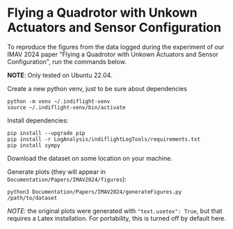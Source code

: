 # Flying a Quadrotor with Unkown Actuators and Sensor Configuration

To reproduce the figures from the data logged during the experiment of our 
IMAV 2024 paper "Flying a Quadrotor with Unkown Actuators and Sensor Configuration",
run the commands below.

**NOTE**: Only tested on Ubuntu 22.04.

Create a new python venv, just to be sure about dependencies

    python -m venv ~/.indiflight-venv
    source ~/.indiflight-venv/bin/activate

Install dependencies:

    pip install --upgrade pip
    pip install -r LogAnalysis/indiflightLogTools/requirements.txt
    pip install sympy

Download the dataset <LINK> on some location on your machine.

Generate plots (they will appear in `Documentation/Papers/IMAV2024/figures`):

    python3 Documentation/Papers/IMAV2024/generateFigures.py /path/to/dataset

*NOTE*: the original plots were generated with `"text.usetex": True`, but that requires
a Latex installation. For portability, this is turned off by default here.
